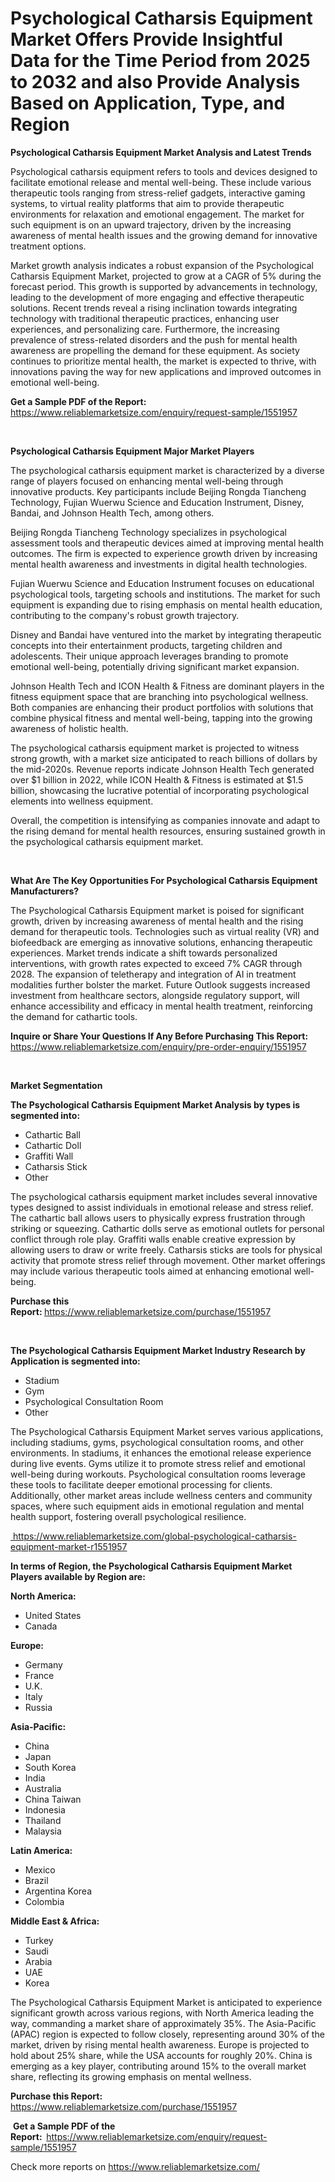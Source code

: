 <p><h1>Psychological Catharsis Equipment Market Offers Provide Insightful Data for the Time Period from 2025 to 2032 and also Provide Analysis Based on Application, Type, and Region</h1></p><p><strong>Psychological Catharsis Equipment Market Analysis and Latest Trends</strong></p>
<p><p>Psychological catharsis equipment refers to tools and devices designed to facilitate emotional release and mental well-being. These include various therapeutic tools ranging from stress-relief gadgets, interactive gaming systems, to virtual reality platforms that aim to provide therapeutic environments for relaxation and emotional engagement. The market for such equipment is on an upward trajectory, driven by the increasing awareness of mental health issues and the growing demand for innovative treatment options.</p><p>Market growth analysis indicates a robust expansion of the Psychological Catharsis Equipment Market, projected to grow at a CAGR of 5% during the forecast period. This growth is supported by advancements in technology, leading to the development of more engaging and effective therapeutic solutions. Recent trends reveal a rising inclination towards integrating technology with traditional therapeutic practices, enhancing user experiences, and personalizing care. Furthermore, the increasing prevalence of stress-related disorders and the push for mental health awareness are propelling the demand for these equipment. As society continues to prioritize mental health, the market is expected to thrive, with innovations paving the way for new applications and improved outcomes in emotional well-being.</p></p>
<p><strong>Get a Sample PDF of the Report:&nbsp;</strong> <a href="https://www.reliablemarketsize.com/enquiry/request-sample/1551957?utm_campaign=3166&utm_medium=2&utm_source=Github&utm_content=ia&utm_term=11042025&utm_id=psychological-catharsis-equipment">https://www.reliablemarketsize.com/enquiry/request-sample/1551957</a></p>
<p>&nbsp;</p>
<p><strong>Psychological Catharsis Equipment Major Market Players</strong></p>
<p><p>The psychological catharsis equipment market is characterized by a diverse range of players focused on enhancing mental well-being through innovative products. Key participants include Beijing Rongda Tiancheng Technology, Fujian Wuerwu Science and Education Instrument, Disney, Bandai, and Johnson Health Tech, among others. </p><p>Beijing Rongda Tiancheng Technology specializes in psychological assessment tools and therapeutic devices aimed at improving mental health outcomes. The firm is expected to experience growth driven by increasing mental health awareness and investments in digital health technologies.</p><p>Fujian Wuerwu Science and Education Instrument focuses on educational psychological tools, targeting schools and institutions. The market for such equipment is expanding due to rising emphasis on mental health education, contributing to the company's robust growth trajectory.</p><p>Disney and Bandai have ventured into the market by integrating therapeutic concepts into their entertainment products, targeting children and adolescents. Their unique approach leverages branding to promote emotional well-being, potentially driving significant market expansion.</p><p>Johnson Health Tech and ICON Health & Fitness are dominant players in the fitness equipment space that are branching into psychological wellness. Both companies are enhancing their product portfolios with solutions that combine physical fitness and mental well-being, tapping into the growing awareness of holistic health.</p><p>The psychological catharsis equipment market is projected to witness strong growth, with a market size anticipated to reach billions of dollars by the mid-2020s. Revenue reports indicate Johnson Health Tech generated over $1 billion in 2022, while ICON Health & Fitness is estimated at $1.5 billion, showcasing the lucrative potential of incorporating psychological elements into wellness equipment.</p><p>Overall, the competition is intensifying as companies innovate and adapt to the rising demand for mental health resources, ensuring sustained growth in the psychological catharsis equipment market.</p></p>
<p>&nbsp;</p>
<p><strong>What Are The Key Opportunities For Psychological Catharsis Equipment Manufacturers?</strong></p>
<p><p>The Psychological Catharsis Equipment market is poised for significant growth, driven by increasing awareness of mental health and the rising demand for therapeutic tools. Technologies such as virtual reality (VR) and biofeedback are emerging as innovative solutions, enhancing therapeutic experiences. Market trends indicate a shift towards personalized interventions, with growth rates expected to exceed 7% CAGR through 2028. The expansion of teletherapy and integration of AI in treatment modalities further bolster the market. Future Outlook suggests increased investment from healthcare sectors, alongside regulatory support, will enhance accessibility and efficacy in mental health treatment, reinforcing the demand for cathartic tools.</p></p>
<p><strong>Inquire or Share Your Questions If Any Before Purchasing This Report:</strong> <a href="https://www.reliablemarketsize.com/enquiry/pre-order-enquiry/1551957?utm_campaign=3166&utm_medium=2&utm_source=Github&utm_content=ia&utm_term=11042025&utm_id=psychological-catharsis-equipment">https://www.reliablemarketsize.com/enquiry/pre-order-enquiry/1551957</a></p>
<p>&nbsp;</p>
<p><strong>Market Segmentation</strong></p>
<p><strong>The Psychological Catharsis Equipment Market Analysis by types is segmented into:</strong></p>
<p><ul><li>Cathartic Ball</li><li>Cathartic Doll</li><li>Graffiti Wall</li><li>Catharsis Stick</li><li>Other</li></ul></p>
<p><p>The psychological catharsis equipment market includes several innovative types designed to assist individuals in emotional release and stress relief. The cathartic ball allows users to physically express frustration through striking or squeezing. Cathartic dolls serve as emotional outlets for personal conflict through role play. Graffiti walls enable creative expression by allowing users to draw or write freely. Catharsis sticks are tools for physical activity that promote stress relief through movement. Other market offerings may include various therapeutic tools aimed at enhancing emotional well-being.</p></p>
<p><strong>Purchase this Report:&nbsp;</strong><a href="https://www.reliablemarketsize.com/purchase/1551957?utm_campaign=3166&utm_medium=2&utm_source=Github&utm_content=ia&utm_term=11042025&utm_id=psychological-catharsis-equipment">https://www.reliablemarketsize.com/purchase/1551957</a></p>
<p>&nbsp;</p>
<p><strong>The Psychological Catharsis Equipment Market Industry Research by Application is segmented into:</strong></p>
<p><ul><li>Stadium</li><li>Gym</li><li>Psychological Consultation Room</li><li>Other</li></ul></p>
<p><p>The Psychological Catharsis Equipment Market serves various applications, including stadiums, gyms, psychological consultation rooms, and other environments. In stadiums, it enhances the emotional release experience during live events. Gyms utilize it to promote stress relief and emotional well-being during workouts. Psychological consultation rooms leverage these tools to facilitate deeper emotional processing for clients. Additionally, other market areas include wellness centers and community spaces, where such equipment aids in emotional regulation and mental health support, fostering overall psychological resilience.</p></p>
<p><a href="https://www.reliablemarketsize.com/global-psychological-catharsis-equipment-market-r1551957?utm_campaign=3166&utm_medium=2&utm_source=Github&utm_content=ia&utm_term=11042025&utm_id=psychological-catharsis-equipment">&nbsp;https://www.reliablemarketsize.com/global-psychological-catharsis-equipment-market-r1551957</a></p>
<p><strong>In terms of Region, the Psychological Catharsis Equipment Market Players available by Region are:</strong></p>
<p>
    <p> <strong> North America: </strong>
        <ul>
            <li>United States</li>
            <li>Canada</li>
        </ul>
        </p> 
    <p> <strong> Europe: </strong>
        <ul>
            <li>Germany</li>
            <li>France</li>
            <li>U.K.</li>
            <li>Italy</li>
            <li>Russia</li>
        </ul>
        </p> 
    <p> <strong> Asia-Pacific: </strong>
        <ul>
            <li>China</li>
            <li>Japan</li>
            <li>South Korea</li>
            <li>India</li>
            <li>Australia</li>
            <li>China Taiwan</li>
            <li>Indonesia</li>
            <li>Thailand</li>
            <li>Malaysia</li>
        </ul>
        </p> 
    <p> <strong> Latin America: </strong>
        <ul>
            <li>Mexico</li>
            <li>Brazil</li>
            <li>Argentina Korea</li>
            <li>Colombia</li>
        </ul>
        </p> 
    <p> <strong> Middle East & Africa: </strong>
        <ul>
            <li>Turkey</li>
            <li>Saudi</li>
            <li>Arabia</li>
            <li>UAE</li>
            <li>Korea</li>
        </ul>
    </p>
    </p>
<p><p>The Psychological Catharsis Equipment Market is anticipated to experience significant growth across various regions, with North America leading the way, commanding a market share of approximately 35%. The Asia-Pacific (APAC) region is expected to follow closely, representing around 30% of the market, driven by rising mental health awareness. Europe is projected to hold about 25% share, while the USA accounts for roughly 20%. China is emerging as a key player, contributing around 15% to the overall market share, reflecting its growing emphasis on mental wellness.</p></p>
<p><strong>Purchase this Report: </strong><a href="https://www.reliablemarketsize.com/purchase/1551957?utm_campaign=3166&utm_medium=2&utm_source=Github&utm_content=ia&utm_term=11042025&utm_id=psychological-catharsis-equipment">https://www.reliablemarketsize.com/purchase/1551957</a></p>
<p>&nbsp;<strong>Get a Sample PDF of the Report:&nbsp;&nbsp;</strong><a href="https://www.reliablemarketsize.com/enquiry/request-sample/1551957?utm_campaign=3166&utm_medium=2&utm_source=Github&utm_content=ia&utm_term=11042025&utm_id=psychological-catharsis-equipment">https://www.reliablemarketsize.com/enquiry/request-sample/1551957</a></p>
<p><strong></strong></p>
<p>Check more reports on <a href="https://www.reliablemarketsize.com/?utm_campaign=3166&utm_medium=2&utm_source=Github&utm_content=ia&utm_term=11042025&utm_id=psychological-catharsis-equipment">https://www.reliablemarketsize.com/</a></p>